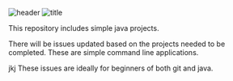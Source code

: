 ![header](https://github.com/Mozilla-Campus-Club-IIT/Simple-Java-Projects/blob/master/file/hacktoberfesth1.jpg)
![title](https://github.com/Mozilla-Campus-Club-IIT/Simple-Java-Projects/blob/master/file/Collection3.jpg)

This repository includes simple java projects.

There will be issues updated based on the projects needed to be completed. These are simple command line applications.

jkj
These issues are ideally for beginners of both git and java.
